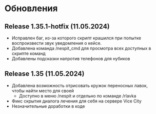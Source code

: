 # Обновления

## Release 1.35.1-hotfix (11.05.2024)
- Исправлен баг, из-за которого скрипт крашился при попытке воспроизвести звук уведомления о кейсе.
- Добавлена команда /nespit_cmd для просмотра всех доступных в скрипте команд
- Добавлены подсказки напротив телефонов для нубиков

## Release 1.35 (11.05.2024)
- Добавлена возможность отрисовать кружок переносных лавок, чтобы найти место для своей
  + Доступно в меню /nespit и отдельно по команде /rlavka
- Фикс скрытия диалога лечения для себя на сервере Vice City
- Незначительные доработки в коде